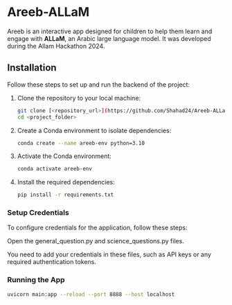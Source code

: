 # Areeb-ALLaM
Areeb is an interactive app designed for children to help them learn and engage with **ALLaM**, an Arabic large language model. It was developed during the Allam Hackathon 2024.

## Installation
Follow these steps to set up and run the backend of the project:

1. Clone the repository to your local machine:
   ```bash
   git clone [<repository_url>](https://github.com/Shahad24/Areeb-ALLaM.git)
   cd <project_folder>


2. Create a Conda environment to isolate dependencies:
   ```bash
   conda create --name areeb-env python=3.10

3. Activate the Conda environment:
   ```bash
   conda activate areeb-env
   
4. Install the required dependencies:
   ```bash
   pip install -r requirements.txt

### Setup Credentials
To configure credentials for the application, follow these steps:

Open the general_question.py and science_questions.py files.

You need to add your credentials in these files, such as API keys or any required authentication tokens.

### Running the App
   ```bash
   uvicorn main:app --reload --port 8888 --host localhost


